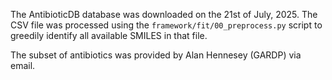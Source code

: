 The AntibioticDB database was downloaded on the 21st of July, 2025.
The CSV file was processed using the `framework/fit/00_preprocess.py` script to greedily identify all available SMILES in that file.

The subset of antibiotics was provided by Alan Hennesey (GARDP) via email.